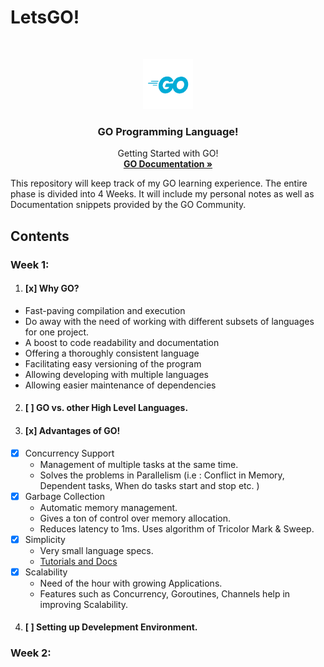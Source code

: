 # LetsGO!
<!-- PROJECT LOGO -->
<br />
<p align="center">
  <a href="https://github.com/kudoabhijeet/LetsGO">
    <img src="assets/logo.png" alt="" width="80" height="80">
  </a>

  <h3 align="center">GO Programming Language!</h3>

  <p align="center">
   Getting Started with GO!
    <br />
    <a href=https://golang.org/doc><strong>GO Documentation »</strong></a>
    <br />
  </p>
</p>

This repository will keep track of my GO learning experience. The entire phase is divided into 4 Weeks.
It will include my personal notes as well as Documentation snippets provided by the GO Community.

## Contents 
### Week 1:
1. #### [x] Why GO?
  - Fast-paving compilation and execution
  - Do away with the need of working with different subsets of languages for one project.
  - A boost to code readability and documentation
  - Offering a thoroughly consistent language
  - Facilitating easy versioning of the program
  - Allowing developing with multiple languages
  - Allowing easier maintenance of dependencies
2. #### [ ] GO vs. other High Level Languages.
3. #### [x] Advantages of GO!
  - [x] Concurrency Support
    - Management of multiple tasks at the same time. 
    - Solves the problems in Parallelism (i.e : Conflict in Memory, Dependent tasks, When do tasks start and stop etc. )
  - [x] Garbage Collection
    - Automatic memory management. 
    - Gives a ton of control over memory allocation. 
    - Reduces latency to 1ms. Uses algorithm of Tricolor Mark & Sweep.
  - [x] Simplicity
    - Very small language specs. 
    - [Tutorials and Docs](https://tour.golang.org/welcome/1)
  - [x] Scalability
    - Need of the hour with growing Applications.
    - Features such as Concurrency, Goroutines, Channels help in improving Scalability.
    
4. #### [ ] Setting up Develepment Environment.
### Week 2:
